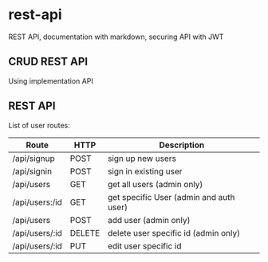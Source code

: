# rest-api
REST API, documentation with markdown, securing API with JWT

## CRUD REST API
Using implementation API

## REST API
List of user routes:  

| Route          | HTTP    | Description                              |
|----------------|---------|------------------------------------------|
| /api/signup    | POST    | sign up new users                        | 
| /api/signin    | POST    | sign in existing user                    |
| /api/users     | GET     | get all users (admin only)               |
| /api/users:/id | GET     | get specific User (admin and auth user)  |
| /api/users     | POST    | add user (admin only)                    |
| /api/users/:id | DELETE  | delete user specific id (admin only)     |
| /api/users/:id | PUT     | edit user specific id                    |

